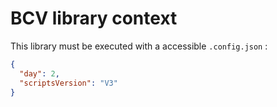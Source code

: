 # BCV library context

This library must be executed with a accessible `.config.json` :

```json
{ 
  "day": 2,
  "scriptsVersion": "V3"
}
```
